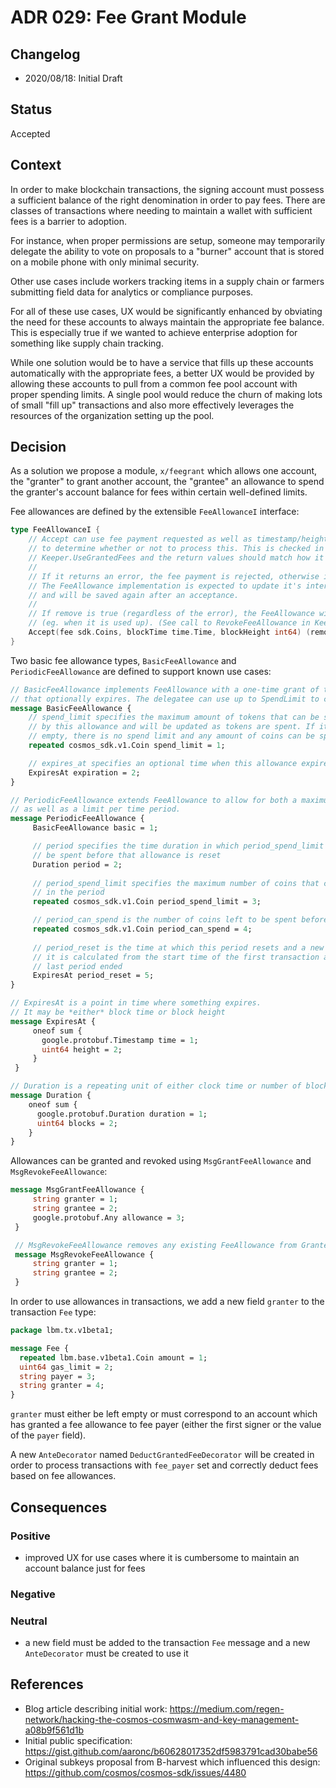 # ADR 029: Fee Grant Module

## Changelog

- 2020/08/18: Initial Draft

## Status

Accepted

## Context

In order to make blockchain transactions, the signing account must possess a sufficient balance of the right denomination
in order to pay fees. There are classes of transactions where needing to maintain a wallet with sufficient fees is a
barrier to adoption.

For instance, when proper permissions are setup, someone may temporarily delegate the ability to vote on proposals to
a "burner" account that is stored on a mobile phone with only minimal security.

Other use cases include workers tracking items in a supply chain or farmers submitting field data for analytics
or compliance purposes.

For all of these use cases, UX would be significantly enhanced by obviating the need for these accounts to always
maintain the appropriate fee balance. This is especially true if we wanted to achieve enterprise adoption for something
like supply chain tracking.

While one solution would be to have a service that fills up these accounts automatically with the appropriate fees, a better UX
would be provided by allowing these accounts to pull from a common fee pool account with proper spending limits.
A single pool would reduce the churn of making lots of small "fill up" transactions and also more effectively leverages
the resources of the organization setting up the pool.

## Decision

As a solution we propose a module, `x/feegrant` which allows one account, the "granter" to grant another account, the "grantee"
an allowance to spend the granter's account balance for fees within certain well-defined limits.

Fee allowances are defined by the extensible `FeeAllowanceI` interface:

```go
type FeeAllowanceI {
    // Accept can use fee payment requested as well as timestamp/height of the current block
 	// to determine whether or not to process this. This is checked in
 	// Keeper.UseGrantedFees and the return values should match how it is handled there.
 	//
 	// If it returns an error, the fee payment is rejected, otherwise it is accepted.
 	// The FeeAllowance implementation is expected to update it's internal state
 	// and will be saved again after an acceptance.
 	//
 	// If remove is true (regardless of the error), the FeeAllowance will be deleted from storage
 	// (eg. when it is used up). (See call to RevokeFeeAllowance in Keeper.UseGrantedFees)
 	Accept(fee sdk.Coins, blockTime time.Time, blockHeight int64) (remove bool, err error)
}
```

Two basic fee allowance types, `BasicFeeAllowance` and `PeriodicFeeAllowance` are defined to support known use cases:

```proto
// BasicFeeAllowance implements FeeAllowance with a one-time grant of tokens
// that optionally expires. The delegatee can use up to SpendLimit to cover fees.
message BasicFeeAllowance {
	// spend_limit specifies the maximum amount of tokens that can be spent
	// by this allowance and will be updated as tokens are spent. If it is
	// empty, there is no spend limit and any amount of coins can be spent.
    repeated cosmos_sdk.v1.Coin spend_limit = 1;

    // expires_at specifies an optional time when this allowance expires
    ExpiresAt expiration = 2;
}

// PeriodicFeeAllowance extends FeeAllowance to allow for both a maximum cap,
// as well as a limit per time period.
message PeriodicFeeAllowance {
     BasicFeeAllowance basic = 1;

     // period specifies the time duration in which period_spend_limit coins can
     // be spent before that allowance is reset
     Duration period = 2;
 
     // period_spend_limit specifies the maximum number of coins that can be spent
     // in the period
     repeated cosmos_sdk.v1.Coin period_spend_limit = 3;

     // period_can_spend is the number of coins left to be spent before the period_reset time
     repeated cosmos_sdk.v1.Coin period_can_spend = 4;
 
     // period_reset is the time at which this period resets and a new one begins,
     // it is calculated from the start time of the first transaction after the
     // last period ended
     ExpiresAt period_reset = 5;
}

// ExpiresAt is a point in time where something expires.
// It may be *either* block time or block height
message ExpiresAt {
     oneof sum {
       google.protobuf.Timestamp time = 1;
       uint64 height = 2;
     }
 }

// Duration is a repeating unit of either clock time or number of blocks.
message Duration {
    oneof sum {
      google.protobuf.Duration duration = 1;
      uint64 blocks = 2;
    }
}

```

Allowances can be granted and revoked using `MsgGrantFeeAllowance` and `MsgRevokeFeeAllowance`:

```proto
message MsgGrantFeeAllowance {
     string granter = 1;
     string grantee = 2;
     google.protobuf.Any allowance = 3;
 }

 // MsgRevokeFeeAllowance removes any existing FeeAllowance from Granter to Grantee.
 message MsgRevokeFeeAllowance {
     string granter = 1;
     string grantee = 2;
 }
```

In order to use allowances in transactions, we add a new field `granter` to the transaction `Fee` type:
```proto
package lbm.tx.v1beta1;

message Fee {
  repeated lbm.base.v1beta1.Coin amount = 1;
  uint64 gas_limit = 2;
  string payer = 3;
  string granter = 4;
}
```

`granter` must either be left empty or must correspond to an account which has granted
a fee allowance to fee payer (either the first signer or the value of the `payer` field).

A new `AnteDecorator` named `DeductGrantedFeeDecorator` will be created in order to process transactions with `fee_payer`
set and correctly deduct fees based on fee allowances.

## Consequences

### Positive

- improved UX for use cases where it is cumbersome to maintain an account balance just for fees

### Negative

### Neutral

- a new field must be added to the transaction `Fee` message and a new `AnteDecorator` must be
created to use it

## References

- Blog article describing initial work: https://medium.com/regen-network/hacking-the-cosmos-cosmwasm-and-key-management-a08b9f561d1b
- Initial public specification: https://gist.github.com/aaronc/b60628017352df5983791cad30babe56
- Original subkeys proposal from B-harvest which influenced this design: https://github.com/cosmos/cosmos-sdk/issues/4480
